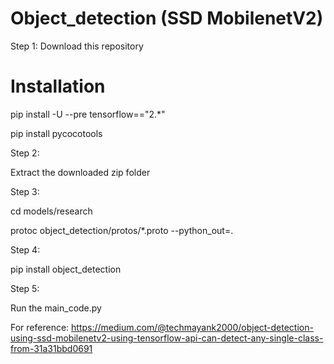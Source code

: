 # Object_detection (SSD MobilenetV2)

Step 1:
Download this repository

# Installation
pip install -U --pre tensorflow=="2.*"

pip install pycocotools

Step 2:

Extract the downloaded zip folder

Step 3:

cd models/research

protoc object_detection/protos/*.proto --python_out=.

Step 4:

pip install object_detection

Step 5:

Run the main_code.py

For reference: https://medium.com/@techmayank2000/object-detection-using-ssd-mobilenetv2-using-tensorflow-api-can-detect-any-single-class-from-31a31bbd0691
